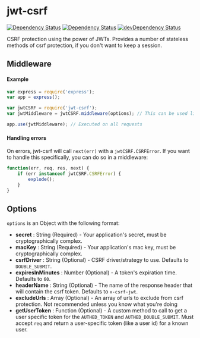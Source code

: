 # jwt-csrf

[![Dependency Status](http://tooling.paypalcorp.com/badges/npm/version/jwt-csrf.svg?style=flat-square)](http://tooling.paypalcorp.com/badges/npm/version/jwt-csrf.svg?style=flat-square)
[![Dependency Status](http://tooling.paypalcorp.com/badges/david/NodeXOShared/jwt-csrf.svg?style=flat-square)](http://tooling.paypalcorp.com/badges/david/NodeXOShared/jwt-csrf.svg?style=flat-square)
[![devDependency Status](http://tooling.paypalcorp.com:/badges/david/dev/NodeXOShared/jwt-csrf.svg?style=flat-square)](http://tooling.paypalcorp.com/badges/david/NodeXOShared/jwt-csrf.svg?style=flat-square)

CSRF protection using the power of JWTs. Provides a number of stateless methods of csrf protection, if you don't want to keep a session.

## Middleware

#### Example

 ```javascript
var express = require('express');
var app = express();

var jwtCSRF = require('jwt-csrf');
var jwtMiddleware = jwtCSRF.middleware(options); // This can be used like any other Express middleware

app.use(jwtMiddleware); // Executed on all requests
 ```

#### Handling errors

On errors, jwt-csrf will call `next(err)` with a `jwtCSRF.CSRFError`. If you want to handle this specifically, you can do so in a middleware:

```javascript
function(err, req, res, next) {
    if (err instanceof jwtCSRF.CSRFError) {
        explode();
    }
}
```

## Options

`options` is an Object with the following format:
* **secret** : String (Required) - Your application's secret, must be cryptographically complex.
* **macKey** : String (Required) - Your application's mac key, must be cryptographically complex.
* **csrfDriver** : String (Optional) - CSRF driver/strategy to use. Defaults to `DOUBLE_SUBMIT`.
* **expiresInMinutes** : Number (Optional) - A token's expiration time.  Defaults to `60`.
* **headerName** : String (Optional) - The name of the response header that will contain the csrf token. Defaults to `x-csrf-jwt`.
* **excludeUrls** : Array (Optional) - An array of urls to exclude from csrf protection. Not recommended unless you know what you're doing
* **getUserToken** : Function (Optional) - A custom method to call to get a user specific token for the `AUTHED_TOKEN` and `AUTHED_DOUBLE_SUBMIT`. Must accept `req` and return a user-specific token (like a user id) for a known user.

